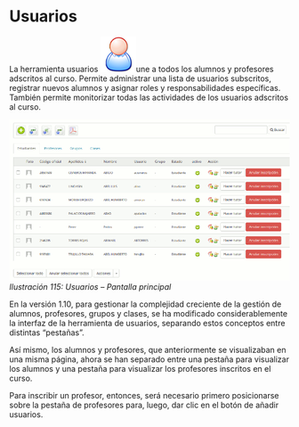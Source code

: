 # Usuarios

La herramienta usuarios ![](../../.gitbook/assets/graphics73%20%284%29.png)une a todos los alumnos y profesores adscritos al curso. Permite administrar una lista de usuarios subscritos, registrar nuevos alumnos y asignar roles y responsabilidades específicas. También permite monitorizar todas las actividades de los usuarios adscritos al curso.

![](../../.gitbook/assets/graficos96%20%284%29.png)_Ilustración 115: Usuarios – Pantalla principal_

En la versión 1.10, para gestionar la complejidad creciente de la gestión de alumnos, profesores, grupos y clases, se ha modificado considerablemente la interfaz de la herramienta de usuarios, separando estos conceptos entre distintas “pestañas”.

Así mismo, los alumnos y profesores, que anteriormente se visualizaban en una misma página, ahora se han separado entre una pestaña para visualizar los alumnos y una pestaña para visualizar los profesores inscritos en el curso.

Para inscribir un profesor, entonces, será necesario primero posicionarse sobre la pestaña de profesores para, luego, dar clic en el botón de añadir usuarios.

